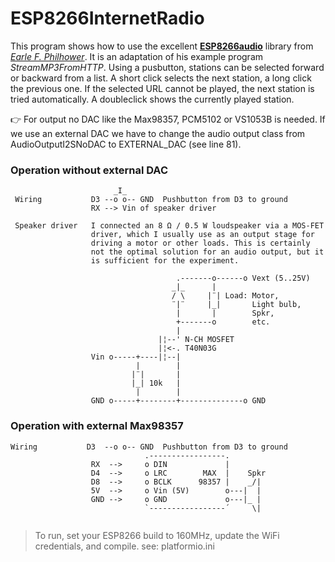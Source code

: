 # ESP8266InternetRadio

This program shows how to use the excellent [**ESP8266audio**](https://github.com/earlephilhower)
library from [*Earle F. Philhower*](https://www.hackster.io/earlephilhower/esp8266-digital-radio-ee747f). It is an adaptation of
his example program *StreamMP3FromHTTP*.
Using a pusbutton, stations can be selected forward or
backward from a list. A short click selects the next
station, a long click the previous one. If the selected
URL cannot be played, the next station is tried
automatically. A doubleclick shows the currently played
station.

👉 For output no DAC like the Max98357, PCM5102 or VS1053B 
is needed. If we use an external DAC we have to change the 
audio output class from AudioOutputI2SNoDAC to 
EXTERNAL_DAC (see line 81).

### Operation without external DAC
```
                       _I_
 Wiring           D3 --o o-- GND  Pushbutton from D3 to ground
                  RX --> Vin of speaker driver

 Speaker driver   I connected an 8 Ω / 0.5 W loudspeaker via a MOS-FET
                  driver, which I usually use as an output stage for
                  driving a motor or other loads. This is certainly
                  not the optimal solution for an audio output, but it
                  is sufficient for the experiment.
 
                                     .-------o------o Vext (5..25V)
                                    _|_      |
                                    / \     |¨| Load: Motor,
                                    ¨|¨     |_|       Light bulb,
                                     |       |        Spkr,
                                     +-------o        etc.   
                                     |
                                 |¦--' N-CH MOSFET
                                 |¦<-. T40N03G
                  Vin o-----+----|¦--|
                            |        |
                           |¨|       |
                           |_| 10k   |
                            |        |
                  GND o-----+--------+--------------o GND  

```
### Operation with external Max98357
```
Wiring           D3  --o o-- GND  Pushbutton from D3 to ground
                              .-----------------. 
                  RX  -->     o DIN             |  
                  D4  -->     o LRC        MAX  |    Spkr
                  D8  -->     o BCLK      98357 |    _/|
                  5V  -->     o Vin (5V)        o---|  |
                  GND -->     o GND             o---|_ |
                              `-----------------´     \|
 
```
> To run, set your ESP8266 build to 160MHz, 
> update the WiFi credentials, and compile.
> see: platformio.ini